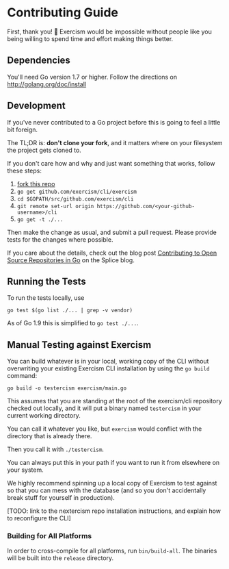# Contributing Guide

First, thank you! :tada:
Exercism would be impossible without people like you being willing to spend time and effort making things better.

## Dependencies

You'll need Go version 1.7 or higher. Follow the directions on http://golang.org/doc/install

## Development

If you've never contributed to a Go project before this is going to feel a little bit foreign.

The TL;DR is: **don't clone your fork**, and it matters where on your filesystem the project gets cloned to.

If you don't care how and why and just want something that works, follow these steps:

1. [fork this repo][fork]
1. `go get github.com/exercism/cli/exercism`
1. `cd $GOPATH/src/github.com/exercism/cli`
1. `git remote set-url origin https://github.com/<your-github-username>/cli`
1. `go get -t ./...`

Then make the change as usual, and submit a pull request. Please provide tests for the changes where possible.

If you care about the details, check out the blog post [Contributing to Open Source Repositories in Go][contrib-blog] on the Splice blog.

## Running the Tests

To run the tests locally, use

```
go test $(go list ./... | grep -v vendor)
```

As of Go 1.9 this is simplified to `go test ./...`.

## Manual Testing against Exercism

You can build whatever is in your local, working copy of the CLI without overwriting your existing Exercism
CLI installation by using the `go build` command:

```
go build -o testercism exercism/main.go
```

This assumes that you are standing at the root of the exercism/cli repository checked out locally, and it will put a binary named `testercism` in your current working directory.

You can call it whatever you like, but `exercism` would conflict with the directory that is already there.

Then you call it with `./testercism`.

You can always put this in your path if you want to run it from elsewhere on your system.

We highly recommend spinning up a local copy of Exercism to test against so that you can mess with the database (and so you don't accidentally break stuff for yourself in production).

[TODO: link to the nextercism repo installation instructions, and explain how to reconfigure the CLI]

### Building for All Platforms

In order to cross-compile for all platforms, run `bin/build-all`. The binaries
will be built into the `release` directory.

[fork]: https://github.com/exercism/cli/fork
[contrib-blog]: https://splice.com/blog/contributing-open-source-git-repositories-go/
